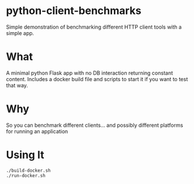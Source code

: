 # python-client-benchmarks
Simple demonstration of benchmarking different HTTP client tools with a simple app. 

# What
A minimal python Flask app with no DB interaction returning constant content. 
Includes a docker build file and scripts to start it if you want to test that way.

# Why
So you can benchmark different clients... and possibly different platforms for running an application

# Using It
```shell
./build-docker.sh
./run-docker.sh
```